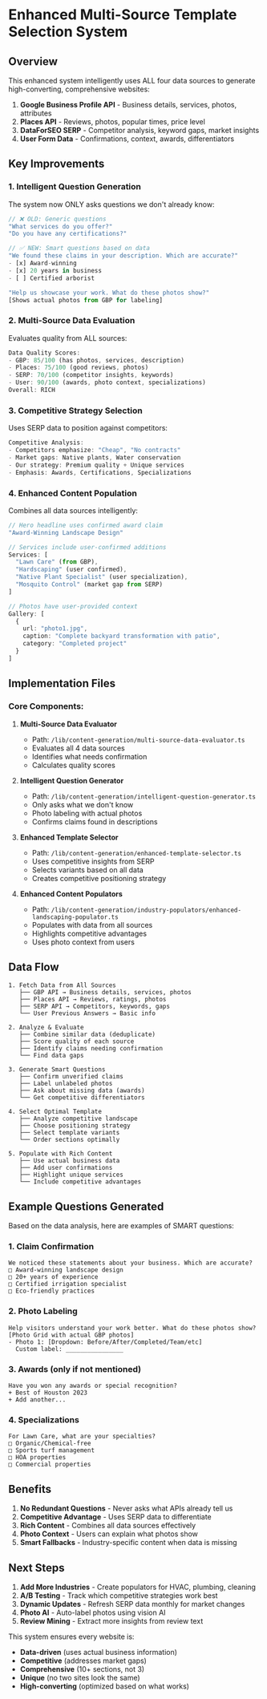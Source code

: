 # Enhanced Multi-Source Template Selection System

## Overview

This enhanced system intelligently uses ALL four data sources to generate high-converting, comprehensive websites:

1. **Google Business Profile API** - Business details, services, photos, attributes
2. **Places API** - Reviews, photos, popular times, price level
3. **DataForSEO SERP** - Competitor analysis, keyword gaps, market insights
4. **User Form Data** - Confirmations, context, awards, differentiators

## Key Improvements

### 1. **Intelligent Question Generation**

The system now ONLY asks questions we don't already know:

```typescript
// ❌ OLD: Generic questions
"What services do you offer?"
"Do you have any certifications?"

// ✅ NEW: Smart questions based on data
"We found these claims in your description. Which are accurate?"
- [x] Award-winning
- [x] 20 years in business
- [ ] Certified arborist

"Help us showcase your work. What do these photos show?"
[Shows actual photos from GBP for labeling]
```

### 2. **Multi-Source Data Evaluation**

Evaluates quality from ALL sources:

```typescript
Data Quality Scores:
- GBP: 85/100 (has photos, services, description)
- Places: 75/100 (good reviews, photos)
- SERP: 70/100 (competitor insights, keywords)
- User: 90/100 (awards, photo context, specializations)
Overall: RICH
```

### 3. **Competitive Strategy Selection**

Uses SERP data to position against competitors:

```typescript
Competitive Analysis:
- Competitors emphasize: "Cheap", "No contracts"
- Market gaps: Native plants, Water conservation
- Our strategy: Premium quality + Unique services
- Emphasis: Awards, Certifications, Specializations
```

### 4. **Enhanced Content Population**

Combines all data sources intelligently:

```typescript
// Hero headline uses confirmed award claim
"Award-Winning Landscape Design"

// Services include user-confirmed additions
Services: [
  "Lawn Care" (from GBP),
  "Hardscaping" (user confirmed),
  "Native Plant Specialist" (user specialization),
  "Mosquito Control" (market gap from SERP)
]

// Photos have user-provided context
Gallery: [
  {
    url: "photo1.jpg",
    caption: "Complete backyard transformation with patio",
    category: "Completed project"
  }
]
```

## Implementation Files

### Core Components:

1. **Multi-Source Data Evaluator**
   - Path: `/lib/content-generation/multi-source-data-evaluator.ts`
   - Evaluates all 4 data sources
   - Identifies what needs confirmation
   - Calculates quality scores

2. **Intelligent Question Generator**
   - Path: `/lib/content-generation/intelligent-question-generator.ts`
   - Only asks what we don't know
   - Photo labeling with actual photos
   - Confirms claims found in descriptions

3. **Enhanced Template Selector**
   - Path: `/lib/content-generation/enhanced-template-selector.ts`
   - Uses competitive insights from SERP
   - Selects variants based on all data
   - Creates competitive positioning strategy

4. **Enhanced Content Populators**
   - Path: `/lib/content-generation/industry-populators/enhanced-landscaping-populator.ts`
   - Populates with data from all sources
   - Highlights competitive advantages
   - Uses photo context from users

## Data Flow

```
1. Fetch Data from All Sources
   ├── GBP API → Business details, services, photos
   ├── Places API → Reviews, ratings, photos
   ├── SERP API → Competitors, keywords, gaps
   └── User Previous Answers → Basic info

2. Analyze & Evaluate
   ├── Combine similar data (deduplicate)
   ├── Score quality of each source
   ├── Identify claims needing confirmation
   └── Find data gaps

3. Generate Smart Questions
   ├── Confirm unverified claims
   ├── Label unlabeled photos
   ├── Ask about missing data (awards)
   └── Get competitive differentiators

4. Select Optimal Template
   ├── Analyze competitive landscape
   ├── Choose positioning strategy
   ├── Select template variants
   └── Order sections optimally

5. Populate with Rich Content
   ├── Use actual business data
   ├── Add user confirmations
   ├── Highlight unique services
   └── Include competitive advantages
```

## Example Questions Generated

Based on the data analysis, here are examples of SMART questions:

### 1. Claim Confirmation
```
We noticed these statements about your business. Which are accurate?
□ Award-winning landscape design
□ 20+ years of experience  
□ Certified irrigation specialist
□ Eco-friendly practices
```

### 2. Photo Labeling
```
Help visitors understand your work better. What do these photos show?
[Photo Grid with actual GBP photos]
- Photo 1: [Dropdown: Before/After/Completed/Team/etc]
  Custom label: ________________
```

### 3. Awards (only if not mentioned)
```
Have you won any awards or special recognition?
+ Best of Houston 2023
+ Add another...
```

### 4. Specializations
```
For Lawn Care, what are your specialties?
□ Organic/Chemical-free
□ Sports turf management
□ HOA properties
□ Commercial properties
```

## Benefits

1. **No Redundant Questions** - Never asks what APIs already tell us
2. **Competitive Advantage** - Uses SERP data to differentiate
3. **Rich Content** - Combines all data sources effectively
4. **Photo Context** - Users can explain what photos show
5. **Smart Fallbacks** - Industry-specific content when data is missing

## Next Steps

1. **Add More Industries** - Create populators for HVAC, plumbing, cleaning
2. **A/B Testing** - Track which competitive strategies work best
3. **Dynamic Updates** - Refresh SERP data monthly for market changes
4. **Photo AI** - Auto-label photos using vision AI
5. **Review Mining** - Extract more insights from review text

This system ensures every website is:
- **Data-driven** (uses actual business information)
- **Competitive** (addresses market gaps)
- **Comprehensive** (10+ sections, not 3)
- **Unique** (no two sites look the same)
- **High-converting** (optimized based on what works)
